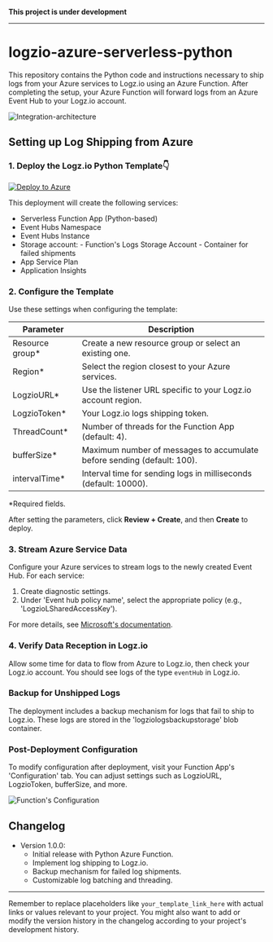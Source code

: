 **This project is under development**

---

# logzio-azure-serverless-python
This repository contains the Python code and instructions necessary to ship logs from your Azure services to Logz.io using an Azure Function. After completing the setup, your Azure Function will forward logs from an Azure Event Hub to your Logz.io account.

![Integration-architecture](img/logzio-evethub-Diagram.png)

## Setting up Log Shipping from Azure

### 1. Deploy the Logz.io Python Template👇 

[![Deploy to Azure](https://aka.ms/deploytoazurebutton)](https://portal.azure.com/#create/Microsoft.Template/uri/https%3A%2F%2Fraw.githubusercontent.com%2Flogzio%2Flogzio-azure-serverless-py%2Fmaster%2Fdeployments%2Fazuredeploylogs.json)

This deployment will create the following services:
* Serverless Function App (Python-based)
* Event Hubs Namespace
* Event Hubs Instance
* Storage account: - Function's Logs Storage Account
									 - Container for failed shipments
* App Service Plan
* Application Insights

### 2. Configure the Template

Use these settings when configuring the template:

| Parameter | Description |
|---|---|
| Resource group* | Create a new resource group or select an existing one. |
| Region* | Select the region closest to your Azure services. |
| LogzioURL* | Use the listener URL specific to your Logz.io account region. |
| LogzioToken* | Your Logz.io logs shipping token. |
| ThreadCount* | Number of threads for the Function App (default: 4). |
| bufferSize* | Maximum number of messages to accumulate before sending (default: 100). |
| intervalTime* | Interval time for sending logs in milliseconds (default: 10000). |

*Required fields.

After setting the parameters, click **Review + Create**, and then **Create** to deploy.

### 3. Stream Azure Service Data

Configure your Azure services to stream logs to the newly created Event Hub. For each service:

1. Create diagnostic settings.
2. Under 'Event hub policy name', select the appropriate policy (e.g., 'LogzioLSharedAccessKey').

For more details, see [Microsoft's documentation](https://docs.microsoft.com/en-us/azure/monitoring-and-diagnostics/monitor-stream-monitoring-data-event-hubs).

### 4. Verify Data Reception in Logz.io

Allow some time for data to flow from Azure to Logz.io, then check your Logz.io account. You should see logs of the type `eventHub` in Logz.io.

### Backup for Unshipped Logs

The deployment includes a backup mechanism for logs that fail to ship to Logz.io. These logs are stored in the 'logziologsbackupstorage' blob container.

### Post-Deployment Configuration

To modify configuration after deployment, visit your Function App's 'Configuration' tab. You can adjust settings such as LogzioURL, LogzioToken, bufferSize, and more.

![Function's Configuration](img/configuration-settings-python.png)

## Changelog

- Version 1.0.0:
  * Initial release with Python Azure Function.
  * Implement log shipping to Logz.io.
  * Backup mechanism for failed log shipments.
  * Customizable log batching and threading.

---

Remember to replace placeholders like `your_template_link_here` with actual links or values relevant to your project. You might also want to add or modify the version history in the changelog according to your project's development history.